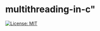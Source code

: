 # multithreading-in-c"

[![License: MIT](https://img.shields.io/badge/License-MIT-yellow.svg)](https://opensource.org/licenses/MIT)
